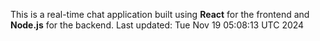This is a real-time chat application built using **React** for the frontend and **Node.js** for the backend.
Last updated: Tue Nov 19 05:08:13 UTC 2024
